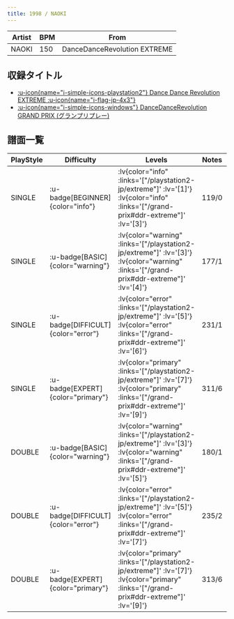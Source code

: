 ```yaml
---
title: 1998 / NAOKI
---
```


|Artist|BPM|From|
|------|---|----|
|NAOKI|150|DanceDanceRevolution EXTREME|

## 収録タイトル

- [ :u-icon{name="i-simple-icons-playstation2"} Dance Dance Revolution EXTREME :u-icon{name="i-flag-jp-4x3"} ](/playstation2-jp/extreme)
- [ :u-icon{name="i-simple-icons-windows"} DanceDanceRevolution GRAND PRIX (グランプリプレー)](/grand-prix#ddr-extreme)

## 譜面一覧

|PlayStyle|Difficulty|Levels|Notes|Movie|
|---------|----------|------|-----|-----|
|SINGLE| :u-badge[BEGINNER]{color="info"} | :lv{color="info" :links='["/playstation2-jp/extreme"]' :lv='[1]'}  :lv{color="info" :links='["/grand-prix#ddr-extreme"]' :lv='[3]'} |119/0||
|SINGLE| :u-badge[BASIC]{color="warning"} | :lv{color="warning" :links='["/playstation2-jp/extreme"]' :lv='[3]'}  :lv{color="warning" :links='["/grand-prix#ddr-extreme"]' :lv='[4]'} |177/1||
|SINGLE| :u-badge[DIFFICULT]{color="error"} | :lv{color="error" :links='["/playstation2-jp/extreme"]' :lv='[5]'}  :lv{color="error" :links='["/grand-prix#ddr-extreme"]' :lv='[6]'} |231/1||
|SINGLE| :u-badge[EXPERT]{color="primary"} | :lv{color="primary" :links='["/playstation2-jp/extreme"]' :lv='[7]'}  :lv{color="primary" :links='["/grand-prix#ddr-extreme"]' :lv='[9]'} |311/6||
|DOUBLE| :u-badge[BASIC]{color="warning"} | :lv{color="warning" :links='["/playstation2-jp/extreme"]' :lv='[3]'}  :lv{color="warning" :links='["/grand-prix#ddr-extreme"]' :lv='[5]'} |180/1||
|DOUBLE| :u-badge[DIFFICULT]{color="error"} | :lv{color="error" :links='["/playstation2-jp/extreme"]' :lv='[5]'}  :lv{color="error" :links='["/grand-prix#ddr-extreme"]' :lv='[7]'} |235/2||
|DOUBLE| :u-badge[EXPERT]{color="primary"} | :lv{color="primary" :links='["/playstation2-jp/extreme"]' :lv='[7]'}  :lv{color="primary" :links='["/grand-prix#ddr-extreme"]' :lv='[9]'} |313/6||
